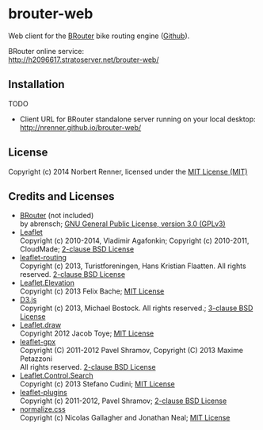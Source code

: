 brouter-web
===========

Web client for the [BRouter](http://brensche.de/brouter) bike routing engine ([Github](https://github.com/abrensch/brouter)).


BRouter online service:  
http://h2096617.stratoserver.net/brouter-web/

## Installation

TODO

* Client URL for BRouter standalone server running on your local desktop:  
http://nrenner.github.io/brouter-web/

## License

Copyright (c) 2014 Norbert Renner, licensed under the [MIT License (MIT)](LICENSE)

## Credits and Licenses

* [BRouter](https://github.com/abrensch/brouter) (not included)  
by abrensch; [GNU General Public License, version 3.0 (GPLv3)](https://github.com/abrensch/brouter/blob/master/LICENSE)
* [Leaflet](http://leafletjs.com/)  
Copyright (c) 2010-2014, Vladimir Agafonkin; Copyright (c) 2010-2011, CloudMade; [2-clause BSD License](https://github.com/Leaflet/Leaflet/blob/master/LICENSE)
* [leaflet-routing](https://github.com/Turistforeningen/leaflet-routing)  
Copyright (c) 2013, Turistforeningen, Hans Kristian Flaatten. All rights reserved. [2-clause BSD License](https://github.com/Turistforeningen/leaflet-routing/blob/gh-pages/LICENSE)
* [Leaflet.Elevation](https://github.com/MrMufflon/Leaflet.Elevation)  
Copyright (c) 2013 Felix Bache; [MIT License](https://github.com/MrMufflon/Leaflet.Elevation/blob/master/LICENSE)
* [D3.js](https://github.com/mbostock/d3)  
Copyright (c) 2013, Michael Bostock. All rights reserved.; [3-clause BSD License](https://github.com/mbostock/d3/blob/master/LICENSE)
* [Leaflet.draw](https://github.com/Leaflet/Leaflet.draw)  
Copyright 2012 Jacob Toye; [MIT License](https://github.com/Leaflet/Leaflet.draw/blob/master/MIT-LICENCE.txt)
* [leaflet-gpx](https://github.com/mpetazzoni/leaflet-gpx)  
Copyright (C) 2011-2012 Pavel Shramov, Copyright (C) 2013 Maxime Petazzoni  
All rights reserved. [2-clause BSD License](https://github.com/mpetazzoni/leaflet-gpx/blob/master/LICENSE)
* [Leaflet.Control.Search](https://github.com/stefanocudini/leaflet-search)  
Copyright (c) 2013 Stefano Cudini; [MIT License](https://github.com/stefanocudini/leaflet-search/blob/master/LICENSE.txt)
* [leaflet-plugins](https://github.com/shramov/leaflet-plugins)  
Copyright (c) 2011-2012, Pavel Shramov; [2-clause BSD License](https://github.com/shramov/leaflet-plugins/blob/master/LICENSE)
* [normalize.css](https://github.com/necolas/normalize.css)  
Copyright (c) Nicolas Gallagher and Jonathan Neal; [MIT License](https://github.com/necolas/normalize.css/blob/master/LICENSE.md)
